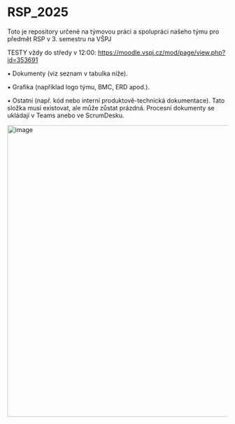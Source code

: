 # RSP_2025
Toto je repository určené na týmovou práci a spolupráci našeho týmu pro předmět RSP v 3. semestru na VŠPJ

TESTY vždy do středy v 12:00: https://moodle.vspj.cz/mod/page/view.php?id=353691

▪ Dokumenty (viz seznam v tabulka níže).

▪ Grafika (například logo týmu, BMC, ERD apod.).

▪ Ostatní (např. kód nebo interní produktově-technická dokumentace). Tato složka musí existovat, ale může zůstat prázdná. Procesní dokumenty se ukládají v Teams anebo ve ScrumDesku.

<img width="584" height="668" alt="image" src="https://github.com/user-attachments/assets/fa8a762e-87a6-4a4d-be15-26b3b85f48e1" />
